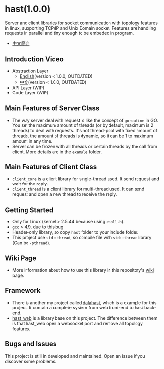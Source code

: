 # hast(1.0.0)

Server and client libraries for socket communication with topology features in linux, supporting TCP/IP and Unix Domain socket. Features are handling requests in parallel and tiny enough to be embeded in program. 

* [中文簡介](https://github.com/hn12404988/hast/blob/master/README_Chinese.md)

## Introduction Video

* Abstraction Layer
  - [English](https://www.youtube.com/watch?v=EpoL8mSOA6E)(version < 1.0.0, OUTDATED)
  - [中文](https://www.youtube.com/watch?v=G41F7xHC2bs)(version < 1.0.0, OUTDATED)
* API Layer (WIP)
* Code Layer (WIP)

## Main Features of Server Class

* The way server deal with request is like the concept of `goroutine` in GO. You set the maximum amount of threads (or by default, maximum is 2 threads) to deal with requests. It's not thread-pool with fixed amount of threads, the amount of threads is dynamic, so it can be 1 to maximum amount in any time. 
* Server can be frozen with all threads or certain threads by the call from client. More details are in the `example` folder. 

## Main Features of Client Class

* `client_core` is a client library for single-thread used. It send request and wait for the reply.
* `client_thread` is a client library for multi-thread used. It can send request and open a new thread to receive the reply.

## Getting Started

* Only for Linux (kernel > 2.5.44 because using `epoll.h`). 
* `gcc` > 4.9, due to this [bug](https://gcc.gnu.org/bugzilla/show_bug.cgi?id=54562)
* Header-only library, so copy `hast` folder to your include folder.
* This project use `std::thread`, so compile file with `std::thread` library (Can be `-pthread`).

## Wiki Page

* More information about how to use this library in this repository's [wiki page](https://github.com/hn12404988/hast/wiki).

## Framework

* There is another my project called [dalahast](https://github.com/hn12404988/dalahast), which is a example for this project. It contain a complete system from web front-end to hast back-end.
* [hast_web](https://github.com/hn12404988/hast_web) is a library base on this project. The difference between them is that hast_web open a websocket port and remove all topology features.

## Bugs and Issues

This project is still in developed and maintained. Open an issue if you discover some problems.
